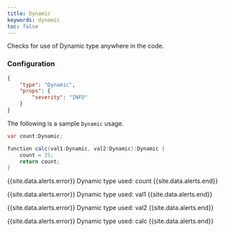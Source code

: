 ```yaml
---
title: Dynamic
keywords: dynamic
toc: false
---
```


Checks for use of Dynamic type anywhere in the code.

### Configuration

```json
{
    "type": "Dynamic",
    "props": {
        "severity": "INFO"
    }
}
```

The following is a sample `Dynamic` usage.

```java
var count:Dynamic;

function calc(val1:Dynamic, val2:Dynamic):Dynamic {
    count = 25;
    return count;
}
```

{{site.data.alerts.error}} Dynamic type used: count {{site.data.alerts.end}}

{{site.data.alerts.error}} Dynamic type used: val1 {{site.data.alerts.end}}

{{site.data.alerts.error}} Dynamic type used: val2 {{site.data.alerts.end}}

{{site.data.alerts.error}} Dynamic type used: calc {{site.data.alerts.end}}